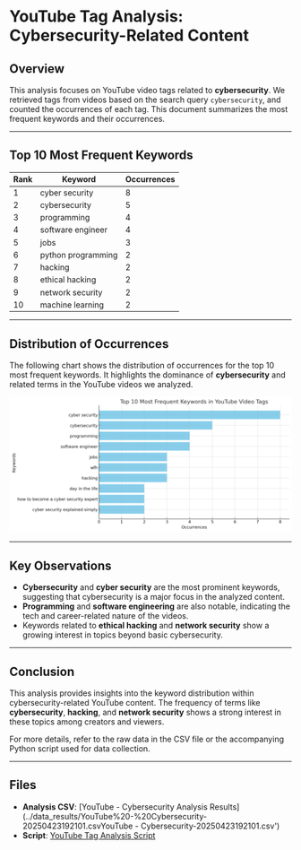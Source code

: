 # YouTube Tag Analysis: Cybersecurity-Related Content

## Overview
This analysis focuses on YouTube video tags related to **cybersecurity**. We retrieved tags from videos based on the search query `cybersecurity`, and counted the occurrences of each tag. This document summarizes the most frequent keywords and their occurrences.

---

## Top 10 Most Frequent Keywords

| Rank | Keyword               | Occurrences |
|------|-----------------------|-------------|
| 1    | cyber security         | 8           |
| 2    | cybersecurity          | 5           |
| 3    | programming            | 4           |
| 4    | software engineer      | 4           |
| 5    | jobs                   | 3           |
| 6    | python programming     | 2           |
| 7    | hacking                | 2           |
| 8    | ethical hacking        | 2           |
| 9    | network security       | 2           |
| 10   | machine learning       | 2           |

---

## Distribution of Occurrences
The following chart shows the distribution of occurrences for the top 10 most frequent keywords. It highlights the dominance of **cybersecurity** and related terms in the YouTube videos we analyzed.

![Top 10 Keywords Distribution](../images/youtube.png)


---

## Key Observations
- **Cybersecurity** and **cyber security** are the most prominent keywords, suggesting that cybersecurity is a major focus in the analyzed content.
- **Programming** and **software engineering** are also notable, indicating the tech and career-related nature of the videos.
- Keywords related to **ethical hacking** and **network security** show a growing interest in topics beyond basic cybersecurity.

---

## Conclusion
This analysis provides insights into the keyword distribution within cybersecurity-related YouTube content. The frequency of terms like **cybersecurity**, **hacking**, and **network security** shows a strong interest in these topics among creators and viewers.

For more details, refer to the raw data in the CSV file or the accompanying Python script used for data collection.

---

## Files
- **Analysis CSV**: [YouTube - Cybersecurity Analysis Results](../data_results/YouTube%20-%20Cybersecurity-20250423192101.csvYouTube - Cybersecurity-20250423192101.csv')
- **Script**: [YouTube Tag Analysis Script](../src/youtube_tags.py)

